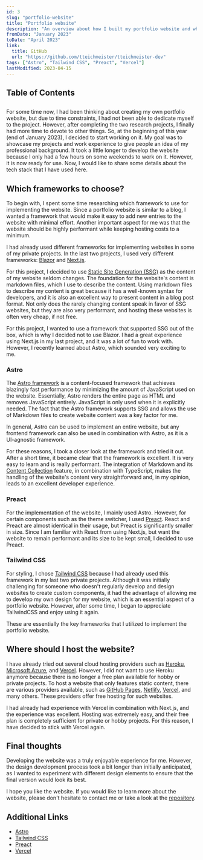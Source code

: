 ```yaml
---
id: 3
slug: "portfolio-website"
title: "Portfolio website"
description: "An overview about how I built my portfolio website and which stack I chose for the implementation."
fromDate: "January 2023"
toDate: "April 2023"
link:
  title: GitHub
  url: "https://github.com/tteichmeister/tteichmeister-dev"
tags: ["Astro", "Tailwind CSS", "Preact", "Vercel"]
lastModified: 2023-04-15
---
```


## Table of Contents

##

For some time now, I had been thinking about creating my own portfolio website, but due to time constraints, I had not been able to dedicate myself to the project. However, after completing the two research projects, I finally had more time to devote to other things. So, at the beginning of this year (end of January 2023), I decided to start working on it. My goal was to showcase my projects and work experience to give people an idea of my professional background. It took a little longer to develop the website because I only had a few hours on some weekends to work on it. However, it is now ready for use. Now, I would like to share some details about the tech stack that I have used here.

## Which frameworks to choose?

To begin with, I spent some time researching which framework to use for implementing the website. Since a portfolio website is similar to a blog, I wanted a framework that would make it easy to add new entries to the website with minimal effort. Another important aspect for me was that the website should be highly performant while keeping hosting costs to a minimum.

I had already used different frameworks for implementing websites in some of my private projects. In the last two projects, I used very different frameworks: [Blazor](https://dotnet.microsoft.com/en-us/apps/aspnet/web-apps/blazor) and [Next.js](https://nextjs.org/).

For this project, I decided to use [Static Site Generation (SSG)](https://en.wikipedia.org/wiki/Static_site_generator) as the content of my website seldom changes. The foundation for the website's content is markdown files, which I use to describe the content. Using markdown files to describe my content is great because it has a well-known syntax for developers, and it is also an excellent way to present content in a blog post format.
Not only does the rarely changing content speak in favor of SSG websites, but they are also very performant, and hosting these websites is often very cheap, if not free.

For this project, I wanted to use a framework that supported SSG out of the box, which is why I decided not to use Blazor.
I had a great experience using Next.js in my last project, and it was a lot of fun to work with. However, I recently learned about Astro, which sounded very exciting to me.

### Astro

The [Astro framework](https://astro.build/) is a content-focused framework that achieves blazingly fast performance by minimizing the amount of JavaScript used on the website. Essentially, Astro renders the entire page as HTML and removes JavaScript entirely. JavaScript is only used when it is explicitly needed.
The fact that the Astro framework supports SSG and allows the use of Markdown files to create website content was a key factor for me.

In general, Astro can be used to implement an entire website, but any frontend framework can also be used in combination with Astro, as it is a UI-agnostic framework.

For these reasons, I took a closer look at the framework and tried it out. After a short time, it became clear that the framework is excellent. It is very easy to learn and is really performant. The integration of Markdown and its [Content Collection](https://docs.astro.build/en/guides/content-collections/) feature, in combination with TypeScript, makes the handling of the website's content very straightforward and, in my opinion, leads to an excellent developer experience.

### Preact

For the implementation of the website, I mainly used Astro. However, for certain components such as the theme switcher, I used [Preact](https://preactjs.com/). React and Preact are almost identical in their usage, but Preact is significantly smaller in size. Since I am familiar with React from using Next.js, but want the website to remain performant and its size to be kept small, I decided to use Preact.

### Tailwind CSS

For styling, I chose [Tailwind CSS](https://tailwindcss.com/) because I had already used this framework in my last two private projects. Although it was initially challenging for someone who doesn't regularly develop and design websites to create custom components, it had the advantage of allowing me to develop my own design for my website, which is an essential aspect of a portfolio website. However, after some time, I began to appreciate TailwindCSS and enjoy using it again.

These are essentially the key frameworks that I utilized to implement the portfolio website.

## Where should I host the website?

I have already tried out several cloud hosting providers such as [Heroku](https://www.heroku.com/), [Microsoft Azure](https://azure.microsoft.com/), and [Vercel](https://vercel.com/). However, I did not want to use Heroku anymore because there is no longer a free plan available for hobby or private projects.
To host a website that only features static content, there are various providers available, such as [GitHub Pages](https://pages.github.com/), [Netlify](https://www.netlify.com/), [Vercel](https://vercel.com/), and many others. These providers offer free hosting for such websites.

I had already had experience with Vercel in combination with Next.js, and the experience was excellent. Hosting was extremely easy, and their free plan is completely sufficient for private or hobby projects. For this reason, I have decided to stick with Vercel again.

## Final thoughts

Developing the website was a truly enjoyable experience for me. However, the design development process took a bit longer than initially anticipated, as I wanted to experiment with different design elements to ensure that the final version would look its best.

I hope you like the website. If you would like to learn more about the website, please don't hesitate to contact me or take a look at the [repository](https://github.com/tteichmeister/tteichmeister-dev).

## Additional Links

- [Astro](https://astro.build/)
- [Tailwind CSS](https://tailwindcss.com/)
- [Preact](https://preactjs.com/)
- [Vercel](https://vercel.com/)
